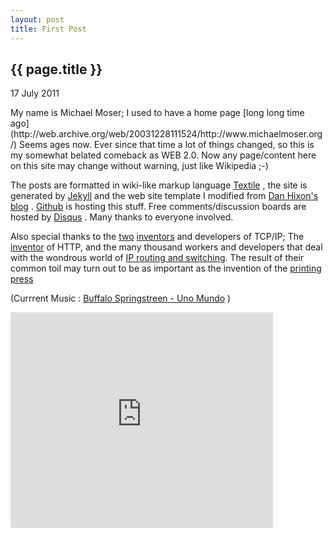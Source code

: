 ```yaml
---
layout: post
title: First Post
---
```


{{ page.title }}
----------------

<p class="publish_date">
17 July 2011

</p>
My name is Michael Moser; I used to have a home page [long long time ago](http://web.archive.org/web/20031228111524/http://www.michaelmoser.org/) Seems ages now. Ever since that time a lot of things changed, so this is my somewhat belated comeback as WEB 2.0. Now any page/content here on this site may change without warning, just like Wikipedia ;-)

The posts are formatted in wiki-like markup language [Textile](http://redcloth.org) , the site is generated by [Jekyll](https://github.com/mojombo/jekyll) and the web site template I modified from [Dan Hixon's blog](http://danhixon.github.com) . [Github](http://github.com) is hosting this stuff. Free comments/discussion boards are hosted by [Disqus](http://disqus.com/) . Many thanks to everyone involved.

Also special thanks to the [two](http://en.wikipedia.org/wiki/Vint_Cerf) [inventors](http://en.wikipedia.org/wiki/Bob_Kahn) and developers of TCP/IP; The [inventor](http://en.wikipedia.org/wiki/Tim_Berners-Lee) of HTTP, and the many thousand workers and developers that deal with the wondrous world of [IP routing and switching](http://www.rfc-editor.org/rfc.html). The result of their common toil may turn out to be as important as the invention of the [printing press](http://en.wikipedia.org/wiki/Johannes_Gutenberg)

(Currrent Music : [Buffalo Springstreen - Uno Mundo](http://www.youtube.com/watch?v=OPHLZPlXgWY&feature=related) )

<iframe width="420" height="345" src="http://www.youtube.com/embed/XED-lhXKYvc" frameborder="0" allowfullscreen></iframe> 
